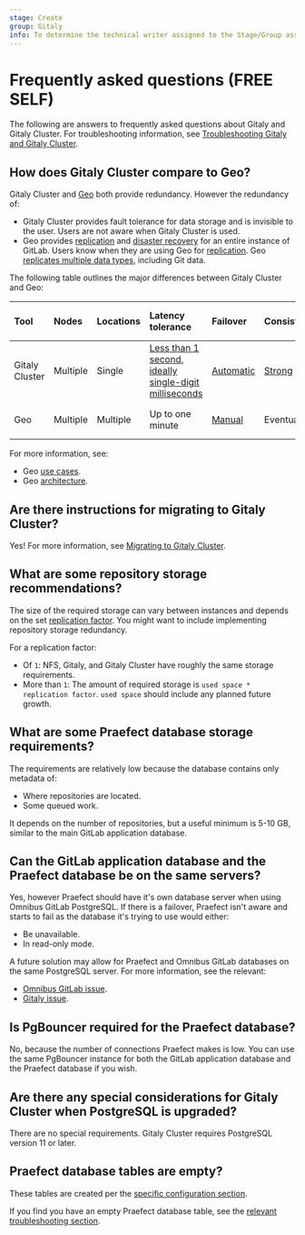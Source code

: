 ```yaml
---
stage: Create
group: Gitaly
info: To determine the technical writer assigned to the Stage/Group associated with this page, see https://about.gitlab.com/handbook/engineering/ux/technical-writing/#assignments
---
```


# Frequently asked questions **(FREE SELF)**

The following are answers to frequently asked questions about Gitaly and Gitaly Cluster. For
troubleshooting information, see [Troubleshooting Gitaly and Gitaly Cluster](troubleshooting.md).

## How does Gitaly Cluster compare to Geo?

Gitaly Cluster and [Geo](../geo/index.md) both provide redundancy. However the redundancy of:

- Gitaly Cluster provides fault tolerance for data storage and is invisible to the user. Users are
  not aware when Gitaly Cluster is used.
- Geo provides [replication](../geo/index.md) and [disaster recovery](../geo/disaster_recovery/index.md) for
  an entire instance of GitLab. Users know when they are using Geo for
  [replication](../geo/index.md). Geo [replicates multiple data types](../geo/replication/datatypes.md#limitations-on-replicationverification),
  including Git data.

The following table outlines the major differences between Gitaly Cluster and Geo:

| Tool           | Nodes    | Locations | Latency tolerance                                                                                     | Failover                                                                    | Consistency                           | Provides redundancy for |
|:---------------|:---------|:----------|:------------------------------------------------------------------------------------------------------|:----------------------------------------------------------------------------|:--------------------------------------|:------------------------|
| Gitaly Cluster | Multiple | Single    | [Less than 1 second, ideally single-digit milliseconds](praefect.md#network-latency-and-connectivity) | [Automatic](praefect.md#automatic-failover-and-primary-election-strategies) | [Strong](index.md#strong-consistency) | Data storage in Git     |
| Geo            | Multiple | Multiple  | Up to one minute                                                                                      | [Manual](../geo/disaster_recovery/index.md)                                 | Eventual                              | Entire GitLab instance  |

For more information, see:

- Geo [use cases](../geo/index.md#use-cases).
- Geo [architecture](../geo/index.md#architecture).

## Are there instructions for migrating to Gitaly Cluster?

Yes! For more information, see [Migrating to Gitaly Cluster](index.md#migrating-to-gitaly-cluster).

## What are some repository storage recommendations?

The size of the required storage can vary between instances and depends on the set
[replication factor](index.md#replication-factor). You might want to include implementing
repository storage redundancy.

For a replication factor:

- Of `1`: NFS, Gitaly, and Gitaly Cluster have roughly the same storage requirements.
- More than `1`: The amount of required storage is `used space * replication factor`. `used space`
  should include any planned future growth.

## What are some Praefect database storage requirements?

The requirements are relatively low because the database contains only metadata of:

- Where repositories are located.
- Some queued work.

It depends on the number of repositories, but a useful minimum is 5-10 GB, similar to the main
GitLab application database.

## Can the GitLab application database and the Praefect database be on the same servers?

Yes, however Praefect should have it's own database server when using Omnibus GitLab PostgreSQL. If
there is a failover, Praefect isn't aware and starts to fail as the database it's trying to use would
either:

- Be unavailable.
- In read-only mode.

A future solution may allow for Praefect and Omnibus GitLab databases on the same PostgreSQL server.
For more information, see the relevant:

- [Omnibus GitLab issue](https://gitlab.com/gitlab-org/omnibus-gitlab/-/issues/5919).
- [Gitaly issue](https://gitlab.com/gitlab-org/gitaly/-/issues/3398).

## Is PgBouncer required for the Praefect database?

No, because the number of connections Praefect makes is low. You can use the same PgBouncer instance
for both the GitLab application database and the Praefect database if you wish.

## Are there any special considerations for Gitaly Cluster when PostgreSQL is upgraded?

There are no special requirements. Gitaly Cluster requires PostgreSQL version 11 or later.

## Praefect database tables are empty?

These tables are created per the [specific configuration section](praefect.md#postgresql).

If you find you have an empty Praefect database table, see the
[relevant troubleshooting section](troubleshooting.md#relation-does-not-exist-errors).
